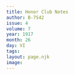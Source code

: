 ```yaml
---
title: Honor Club Notes
author: B-7542
issue: 4
volume: 7
year: 1917
month: 26
day: VI
tags:
layout: page.njk
image:
---
```


